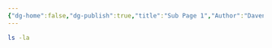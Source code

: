 ```yaml
---
{"dg-home":false,"dg-publish":true,"title":"Sub Page 1","Author":"Daven Earl Bellen","tags":["notes"],"permalink":"/public-notes/sub-page-1/","dgPassFrontmatter":true,"created":"2025-05-05T19:49:45.412+08:00","updated":"2025-05-05T20:21:23.785+08:00"}
---
```


```bash
ls -la
```
